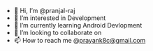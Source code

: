 - 👋 Hi, I’m @pranjal-raj
- 👀 I’m interested in Development 
- 🌱 I’m currently learning Android Devlopment
- 💞️ I’m looking to collaborate on 
- 📫 How to reach me @prayank8c@gmail.com

<!---
pranjal-raj/pranjal-raj is a ✨ special ✨ repository because its `README.md` (this file) appears on your GitHub profile.
You can click the Preview link to take a look at your changes.
--->
